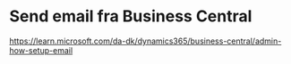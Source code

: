 # Send email fra Business Central

https://learn.microsoft.com/da-dk/dynamics365/business-central/admin-how-setup-email